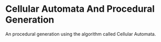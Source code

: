 # Cellular Automata And Procedural Generation
 An procedural generation using the algorithm called Cellular Automata.

